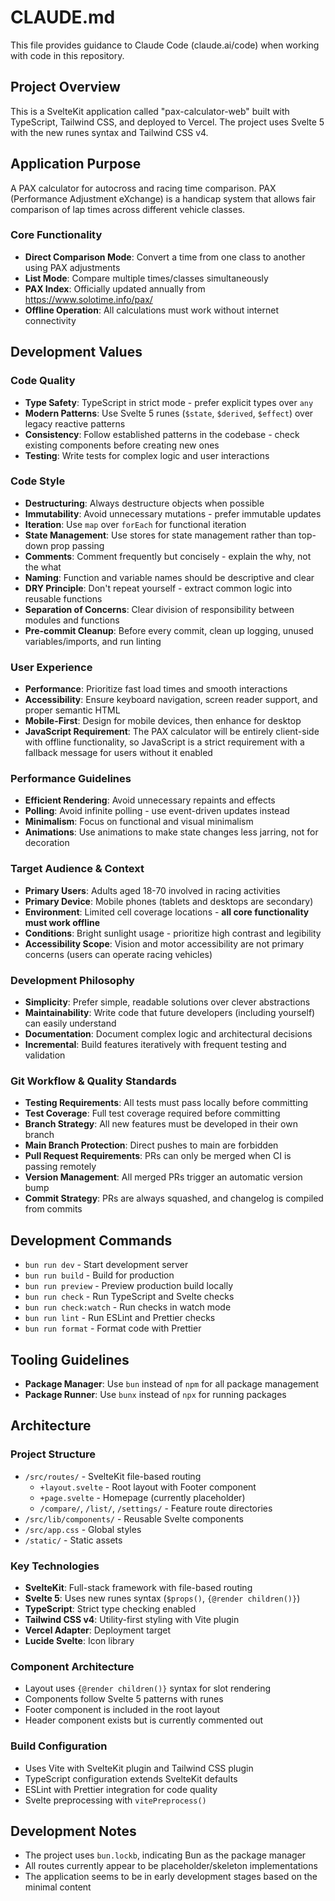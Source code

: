 # CLAUDE.md

This file provides guidance to Claude Code (claude.ai/code) when working with code in this repository.

## Project Overview

This is a SvelteKit application called "pax-calculator-web" built with TypeScript, Tailwind CSS, and deployed to Vercel. The project uses Svelte 5 with the new runes syntax and Tailwind CSS v4.

## Application Purpose

A PAX calculator for autocross and racing time comparison. PAX (Performance Adjustment eXchange) is a handicap system that allows fair comparison of lap times across different vehicle classes.

### Core Functionality
- **Direct Comparison Mode**: Convert a time from one class to another using PAX adjustments
- **List Mode**: Compare multiple times/classes simultaneously
- **PAX Index**: Officially updated annually from https://www.solotime.info/pax/
- **Offline Operation**: All calculations must work without internet connectivity

## Development Values

### Code Quality
- **Type Safety**: TypeScript in strict mode - prefer explicit types over `any`
- **Modern Patterns**: Use Svelte 5 runes (`$state`, `$derived`, `$effect`) over legacy reactive patterns
- **Consistency**: Follow established patterns in the codebase - check existing components before creating new ones
- **Testing**: Write tests for complex logic and user interactions

### Code Style
- **Destructuring**: Always destructure objects when possible
- **Immutability**: Avoid unnecessary mutations - prefer immutable updates
- **Iteration**: Use `map` over `forEach` for functional iteration
- **State Management**: Use stores for state management rather than top-down prop passing
- **Comments**: Comment frequently but concisely - explain the why, not the what
- **Naming**: Function and variable names should be descriptive and clear
- **DRY Principle**: Don't repeat yourself - extract common logic into reusable functions
- **Separation of Concerns**: Clear division of responsibility between modules and functions
- **Pre-commit Cleanup**: Before every commit, clean up logging, unused variables/imports, and run linting

### User Experience
- **Performance**: Prioritize fast load times and smooth interactions
- **Accessibility**: Ensure keyboard navigation, screen reader support, and proper semantic HTML
- **Mobile-First**: Design for mobile devices, then enhance for desktop
- **JavaScript Requirement**: The PAX calculator will be entirely client-side with offline functionality, so JavaScript is a strict requirement with a fallback message for users without it enabled

### Performance Guidelines
- **Efficient Rendering**: Avoid unnecessary repaints and effects
- **Polling**: Avoid infinite polling - use event-driven updates instead
- **Minimalism**: Focus on functional and visual minimalism
- **Animations**: Use animations to make state changes less jarring, not for decoration

### Target Audience & Context
- **Primary Users**: Adults aged 18-70 involved in racing activities
- **Primary Device**: Mobile phones (tablets and desktops are secondary)
- **Environment**: Limited cell coverage locations - **all core functionality must work offline**
- **Conditions**: Bright sunlight usage - prioritize high contrast and legibility
- **Accessibility Scope**: Vision and motor accessibility are not primary concerns (users can operate racing vehicles)

### Development Philosophy
- **Simplicity**: Prefer simple, readable solutions over clever abstractions
- **Maintainability**: Write code that future developers (including yourself) can easily understand
- **Documentation**: Document complex logic and architectural decisions
- **Incremental**: Build features iteratively with frequent testing and validation

### Git Workflow & Quality Standards
- **Testing Requirements**: All tests must pass locally before committing
- **Test Coverage**: Full test coverage required before committing
- **Branch Strategy**: All new features must be developed in their own branch
- **Main Branch Protection**: Direct pushes to main are forbidden
- **Pull Request Requirements**: PRs can only be merged when CI is passing remotely
- **Version Management**: All merged PRs trigger an automatic version bump
- **Commit Strategy**: PRs are always squashed, and changelog is compiled from commits

## Development Commands

- `bun run dev` - Start development server
- `bun run build` - Build for production
- `bun run preview` - Preview production build locally
- `bun run check` - Run TypeScript and Svelte checks
- `bun run check:watch` - Run checks in watch mode
- `bun run lint` - Run ESLint and Prettier checks
- `bun run format` - Format code with Prettier

## Tooling Guidelines

- **Package Manager**: Use `bun` instead of `npm` for all package management
- **Package Runner**: Use `bunx` instead of `npx` for running packages

## Architecture

### Project Structure
- `/src/routes/` - SvelteKit file-based routing
  - `+layout.svelte` - Root layout with Footer component
  - `+page.svelte` - Homepage (currently placeholder)
  - `/compare/`, `/list/`, `/settings/` - Feature route directories
- `/src/lib/components/` - Reusable Svelte components
- `/src/app.css` - Global styles
- `/static/` - Static assets

### Key Technologies
- **SvelteKit**: Full-stack framework with file-based routing
- **Svelte 5**: Uses new runes syntax (`$props()`, `{@render children()}`)
- **TypeScript**: Strict type checking enabled
- **Tailwind CSS v4**: Utility-first styling with Vite plugin
- **Vercel Adapter**: Deployment target
- **Lucide Svelte**: Icon library

### Component Architecture
- Layout uses `{@render children()}` syntax for slot rendering
- Components follow Svelte 5 patterns with runes
- Footer component is included in the root layout
- Header component exists but is currently commented out

### Build Configuration
- Uses Vite with SvelteKit plugin and Tailwind CSS plugin
- TypeScript configuration extends SvelteKit defaults
- ESLint with Prettier integration for code quality
- Svelte preprocessing with `vitePreprocess()`

## Development Notes

- The project uses `bun.lockb`, indicating Bun as the package manager
- All routes currently appear to be placeholder/skeleton implementations
- The application seems to be in early development stages based on the minimal content